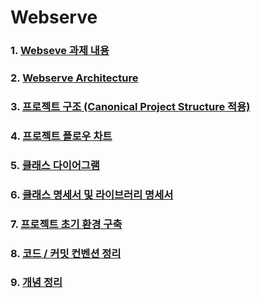 # Webserve
### **1. [Webseve 과제 내용](https://github.com/wkdtpgns5016/webserve/blob/main/docs/webserve_ko.md)** </br>

### **2. [Webserve Architecture](https://github.com/wkdtpgns5016/webserve/blob/main/docs/webserve_architecture.md)** </br>

### **3. [프로젝트 구조 (Canonical Project Structure 적용)](https://github.com/wkdtpgns5016/webserve/blob/main/docs/project_structure.md)** </br>

### **4. [프로젝트 플로우 차트](https://github.com/wkdtpgns5016/webserve/blob/main/docs/FlowChart/flowchart.md)** </br>

### **5. [클래스 다이어그램](https://github.com/wkdtpgns5016/webserve/blob/main/docs/ClassDiagram/ClassDiagram.md)** </br>

### **6. [클래스 명세서 및 라이브러리 명세서](https://github.com/wkdtpgns5016/webserve/blob/main/docs/ClassSepecification/[1-4]classSpecification.md)** </br>

### **7. [프로젝트 초기 환경 구축](https://github.com/wkdtpgns5016/webserve/blob/main/docs/project_tutorials.md)** </br>

### **8. [코드 / 커밋 컨벤션 정리](https://github.com/wkdtpgns5016/webserve/blob/main/docs/convention.md)** </br>

### **9. [개념 정리](https://github.com/wkdtpgns5016/webserve/blob/main/docs/Study/study.md)** </br>
